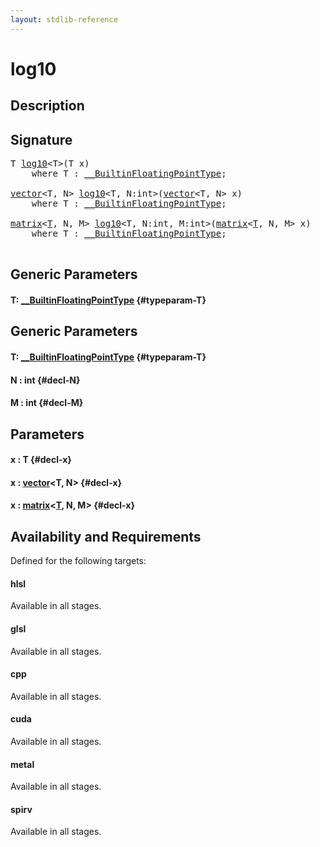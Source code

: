 ```yaml
---
layout: stdlib-reference
---
```


# log10

## Description





## Signature 

<pre>
<span class="code_type">T</span> <a href="/stdlib-reference/global-decls/log10">log10</a>&lt;<span class="code_type">T</span>&gt;(<span class="code_type">T</span> <span class='code_param'>x</span>)
    <span class='code_keyword'>where</span> <span class="code_type">T</span> : <a href="/stdlib-reference/interfaces/BuiltinFloatingPointType/index" class="code_type">__BuiltinFloatingPointType</a>;

<a href="/stdlib-reference/types/vector/index" class="code_type">vector</a>&lt;<span class="code_type">T</span>, N&gt; <a href="/stdlib-reference/global-decls/log10">log10</a>&lt;<span class="code_type">T</span>, N:<span class="code_keyword">int</span>&gt;(<a href="/stdlib-reference/types/vector/index" class="code_type">vector</a>&lt;<span class="code_type">T</span>, N&gt; <span class='code_param'>x</span>)
    <span class='code_keyword'>where</span> <span class="code_type">T</span> : <a href="/stdlib-reference/interfaces/BuiltinFloatingPointType/index" class="code_type">__BuiltinFloatingPointType</a>;

<a href="/stdlib-reference/types/matrix/index" class="code_type">matrix</a>&lt;<a href="/stdlib-reference/types/matrix/T" class="code_type">T</a>, N, M&gt; <a href="/stdlib-reference/global-decls/log10">log10</a>&lt;<span class="code_type">T</span>, N:<span class="code_keyword">int</span>, M:<span class="code_keyword">int</span>&gt;(<a href="/stdlib-reference/types/matrix/index" class="code_type">matrix</a>&lt;<a href="/stdlib-reference/types/matrix/T" class="code_type">T</a>, N, M&gt; <span class='code_param'>x</span>)
    <span class='code_keyword'>where</span> <span class="code_type">T</span> : <a href="/stdlib-reference/interfaces/BuiltinFloatingPointType/index" class="code_type">__BuiltinFloatingPointType</a>;

</pre>

## Generic Parameters

#### T: [\_\_BuiltinFloatingPointType](/stdlib-reference/interfaces/BuiltinFloatingPointType/index) {#typeparam-T}

## Generic Parameters

#### T: [\_\_BuiltinFloatingPointType](/stdlib-reference/interfaces/BuiltinFloatingPointType/index) {#typeparam-T}
#### N  : int {#decl-N}
#### M  : int {#decl-M}

## Parameters

#### x  : T {#decl-x}
#### x  : [vector](/stdlib-reference/types/vector/index)\<T, N\> {#decl-x}
#### x  : [matrix](/stdlib-reference/types/matrix/index)\<[T](/stdlib-reference/types/matrix/T), N, M\> {#decl-x}

## Availability and Requirements

Defined for the following targets:

#### hlsl
Available in all stages.

#### glsl
Available in all stages.

#### cpp
Available in all stages.

#### cuda
Available in all stages.

#### metal
Available in all stages.

#### spirv
Available in all stages.



